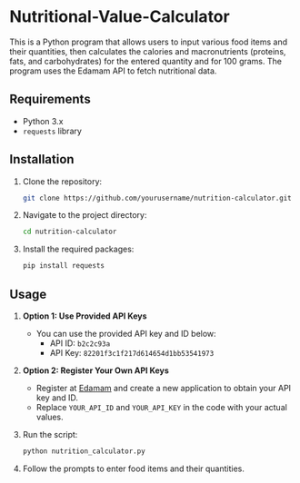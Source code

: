 # Nutritional-Value-Calculator
This is a Python program that allows users to input various food items and their quantities, then calculates the calories and macronutrients (proteins, fats, and carbohydrates) for the entered quantity and for 100 grams. The program uses the Edamam API to fetch nutritional data.


## Requirements

- Python 3.x
- `requests` library

## Installation

1. Clone the repository:
    ```bash
    git clone https://github.com/yourusername/nutrition-calculator.git
    ```
2. Navigate to the project directory:
    ```bash
    cd nutrition-calculator
    ```
3. Install the required packages:
    ```bash
    pip install requests
    ```

## Usage

1. **Option 1: Use Provided API Keys**
   - You can use the provided API key and ID below:
     - API ID: `b2c2c93a`
     - API Key: `82201f3c1f217d614654d1bb53541973`

2. **Option 2: Register Your Own API Keys**
   - Register at [Edamam](https://developer.edamam.com/) and create a new application to obtain your API key and ID.
   - Replace `YOUR_API_ID` and `YOUR_API_KEY` in the code with your actual values.

3. Run the script:
    ```bash
    python nutrition_calculator.py
    ```

4. Follow the prompts to enter food items and their quantities.
